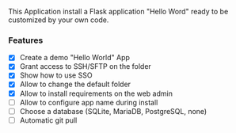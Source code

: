 This Application install a Flask application "Hello Word" ready to be customized by your own code.

### Features
- [x] Create a demo "Hello World" App
- [x] Grant access to SSH/SFTP on the folder
- [x] Show how to use SSO
- [x] Allow to change the default folder
- [x] Allow to install requirements on the web admin
- [ ] Allow to configure app name during install
- [ ] Choose a database (SQLite, MariaDB, PostgreSQL, none)
- [ ] Automatic git pull